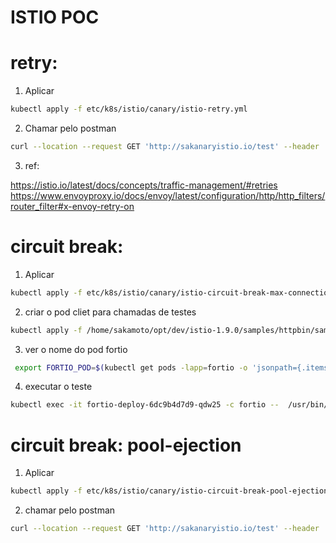 
# ISTIO POC
# retry:
1. Aplicar
```sh
kubectl apply -f etc/k8s/istio/canary/istio-retry.yml
```

2. Chamar pelo postman 
```sh
curl --location --request GET 'http://sakanaryistio.io/test' --header 'country: MX'
```
3. ref: 
   
https://istio.io/latest/docs/concepts/traffic-management/#retries
https://www.envoyproxy.io/docs/envoy/latest/configuration/http/http_filters/router_filter#x-envoy-retry-on


# circuit break:
1. Aplicar
```sh
kubectl apply -f etc/k8s/istio/canary/istio-circuit-break-max-connection.yml
```
2. criar o pod cliet para chamadas de testes
```sh
kubectl apply -f /home/sakamoto/opt/dev/istio-1.9.0/samples/httpbin/sample-client/fortio-deploy.yaml
```

3. ver o nome do pod fortio
```sh
 export FORTIO_POD=$(kubectl get pods -lapp=fortio -o 'jsonpath={.items[0].metadata.name}')
```

4. executar o teste
```sh
kubectl exec -it fortio-deploy-6dc9b4d7d9-qdw25 -c fortio --  /usr/bin/fortio load -c 3 -qps 0 -n 40 -loglevel Warning http://node-http-test
```


# circuit break: pool-ejection
1. Aplicar
```sh
kubectl apply -f etc/k8s/istio/canary/istio-circuit-break-pool-ejection.yml
```

2. chamar pelo postman 
```sh
curl --location --request GET 'http://sakanaryistio.io/test' --header 'country: MX'
```